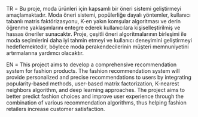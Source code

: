 TR = Bu proje, moda ürünleri için kapsamlı bir öneri sistemi geliştirmeyi amaçlamaktadır. Moda öneri sistemi, popülerliğe dayalı yöntemler, kullanıcı tabanlı matris faktörizasyonu, K-en yakın komşular algoritması ve derin öğrenme yaklaşımlarını entegre ederek kullanıcılara kişiselleştirilmiş ve hassas öneriler sunacaktır. Proje, çeşitli öneri algoritmalarının birleşimi ile moda seçimlerini daha iyi tahmin etmeyi ve kullanıcı deneyimini geliştirmeyi hedeflemektedir, böylece moda perakendecilerinin müşteri memnuniyetini artırmalarına yardımcı olacaktır.

EN = This project aims to develop a comprehensive recommendation system for fashion products. The fashion recommendation system will provide personalized and precise recommendations to users by integrating popularity-based methods, user-based matrix factorization, K-nearest neighbors algorithm, and deep learning approaches. The project aims to better predict fashion choices and improve user experience through the combination of various recommendation algorithms, thus helping fashion retailers increase customer satisfaction.
